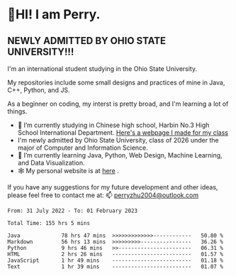 # 🌄HI! I am Perry. <br> #
## NEWLY ADMITTED BY OHIO STATE UNIVERSITY!!! ##  
I'm an international student studying in the Ohio State University. <br>

My repositories include some small designs and practices of mine in Java, C++, Python, and JS. <br>

As a beginner on coding, my interst is pretty broad, and I'm learning a lot of things. <br>
- 🔭 I’m currently studying in Chinese high school, Harbin No.3 High School International Department. [Here's a webpage I made for my class](https://perry2004.github.io/weirdos/)
- I'm newly admitted by Ohio State University, class of 2026 under the major of Computer and Information Science. 
- 🌱 I’m currently learning Java, Python, Web Design, Machine Learning, and Data Visualization. 
- 🕸️ My personal website is at <a href="https://zhu-yp.cn">here</a> .  

If you have any suggestions for my future development and other ideas, please feel free to contact me at: 📫 [perryzhu2004@outlook.com](mailto:perryzhu2004@outlook.com)

<!--START_SECTION:waka-->

```text
From: 31 July 2022 - To: 01 February 2023

Total Time: 155 hrs 5 mins

Java             78 hrs 47 mins  >>>>>>>>>>>>>------------   50.80 %
Markdown         56 hrs 13 mins  >>>>>>>>>----------------   36.26 %
Python           9 hrs 46 mins   >>-----------------------   06.31 %
HTML             2 hrs 26 mins   -------------------------   01.57 %
JavaScript       1 hr 49 mins    -------------------------   01.18 %
Text             1 hr 39 mins    -------------------------   01.07 %
```

<!--END_SECTION:waka-->